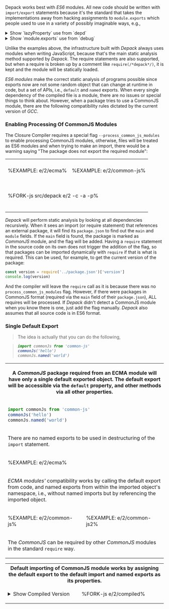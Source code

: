 Depack works best with _ES6_ modules. All new code should be written with `import/export` statements because it's the standard that takes the implementations away from hacking assignments to `module.exports` which people used to use in a variety of possibly imaginable ways, e.g.,

<details>
<summary><md2html>Show `lazyProperty` use from `depd`</md2html></summary>

```js
lazyProperty(module.exports, 'eventListenerCount', function eventListenerCount () {
  return EventEmitter.listenerCount || require('./event-listener-count')
})

/**
 * Define a lazy property.
 */

function lazyProperty (obj, prop, getter) {
  function get () {
    var val = getter()

    Object.defineProperty(obj, prop, {
      configurable: true,
      enumerable: true,
      value: val
    })

    return val
  }

  Object.defineProperty(obj, prop, {
    configurable: true,
    enumerable: true,
    get: get
  })
}
```
</summary>
</details>

<details>
<summary><md2html>Show `module.exports` use from `debug`</md2html></summary>

```js
module.exports = require('./common')(exports);

const {formatters} = module.exports;
```
</summary>
</details>

<!-- No offense to the authors of this code, maybe it was fine before the modules were here.  -->
Unlike the examples above, the infrastructure built with _Depack_ always uses modules when writing JavaScript, because that's the main static analysis method supported by _Depack_. The require statements are also supported, but when a require is broken up by a comment like `require(/*depack*/)`, it is kept and the module will be statically loaded.

_ES6 modules_ make the correct static analysis of programs possible since exports now are not some random object that can change at runtime in code, but a set of APIs, i.e., `default` and `named` exports. When every single dependency of the compiled file is a module, there are no issues or special things to think about. However, when a package tries to use a CommonJS module, there are the following compatibility rules dictated by the current version of _GCC_.

### Enabling Processing Of CommonJS Modules

The Closure Compiler requires a special flag `--process_common_js_modules` to enable processing CommonJS modules, otherwise, files will be treated as ES6 modules and when trying to make an import, there would be a warning saying "The package does not export the required module":

<table>
<tr><th colspan="2"></th></tr>
<!-- block-start -->
<tr><td>

%EXAMPLE: e/2/ecma%
</td><td>

%EXAMPLE: e/2/common-js%
</td></tr>
<tr><td  colspan="2"><md2html>


</md2html></td></tr>
<!-- /block-end -->
<!-- block-start -->
<tr><td colspan="2">

%FORK-js src/depack e/2 -c -a -p%
</td></tr>
<tr><td colspan="2"><md2html>


</md2html></td></tr>
<!-- /block-end -->
</table>

_Depack_ will perform static analysis by looking at all dependencies recursively. When it sees an import (or require statement) that references an external package, it will find its `package.json` to find out the `main` and `module` fields. If the `main` field is found, the package is marked as _CommonJS_ module, and the flag will be added. Having a `require` statement in the source code on its own does not trigger the addition of the flag, so that packages can be imported dynamically with `require` if that is what is required. This can be used, for example, to get the current version of the package:

```js
const version = require('../package.json')['version']
console.log(version)
```

And the compiler will leave the `require` call as it is because there was no `process_common_js_modules` flag. However, if there were packages in CommonJS format (required via the `main` field of their `package.json`), ALL requires will be processed. If _Depack_ didn't detect a CommonJS module when you know there is one, just add the flag manually. _Depack_ also assumes that all source code is in ES6 format.

### Single Default Export

> The idea is actually that you can do the following, <em>
<!-- but it's not working correctly at the moment (the default method has to be called with `.default`). -->
>    ```js
>    import commonJs from 'common-js'
>    commonJs('hello')
>    commonJs.named('world')
>    ```

</em>

<table>
<tr><th colspan="2"><md2html>

A _CommonJS_ package required from an ECMA module will have only a single default exported object. The default export will be accessible via the `default` property, and other methods via all other properties.
</md2html>
</th></tr>
<!-- block-start -->
<tr><td colspan="2">

```js
import commonJs from 'common-js'
commonJs('hello')
commonJs.named('world')
```
</td></tr>
<tr><td colspan="2"><md2html>

There are no named exports to be used in destructuring of the `import` statement.
</md2html></td></tr>
<!-- /block-end -->
<!-- block-start -->
<tr><td colspan="2">

%EXAMPLE: e/2/ecma%
</td></tr>
<tr><td colspan="2"><md2html>

_ECMA modules'_ compatibility works by calling the default export from code, and named exports from within the imported object's namespace, i.e., without named imports but by referencing the imported object.

</md2html></td></tr>
<!-- /block-end -->

<!-- block-start -->
<tr><td>

%EXAMPLE: e/2/common-js%
</td><td>

%EXAMPLE: e/2/common-js2%
</td></tr>
<tr><td colspan="2"><md2html>

The _CommonJS_ can be required by other _CommonJS_ modules in the standard `require` way.
</md2html></td></tr>
<!-- /block-end -->
</table>


<!-- Yes it's crazy. Yes you know what you're doing when importing a package. But thank the _Node.JS_ authors for making this decision. I don't know how you are going to program now, because programming involves using IDE for hints, and then testing before the actual build process, and these 2 things are not satisfied, by either _VSCode_ which does not show hints for `commonJs.default` and `commonJs.default.named`, or _Babel_ which is usually setup for testing. -->

<table>
<tr><th colspan="2">Default importing of CommonJS module works by assigning the default export to the default import and named exports as its properties.</th></tr>
<!-- block-start -->
<tr><td>

<details>
<summary>Show Compiled Version</summary>

%FORK-js src/depack e/2 -a -c --process_common_js_modules -p%
</details>
</td>
<td>

%FORK-js e/2/compiled%
</td></tr>
</table>


<!-- There are a number of things to look out for when compiling a _Node.JS_ program. -->

<!-- #### Do not output to `ECMA2018`

If the language out set to `ECMA2018`, the output will be hardly optimised, meaning that the source code of all `package.json` files will be present making the file size of the bundle very large. [Google says](https://groups.google.com/forum/#!topic/closure-compiler-discuss/Ogysep0oJN4): _This is working as expected. We haven't implemented any typechecking or code size optimizations for ES2018 yet._ Therefore, use *`-O 2017`* to produce the output of acceptable size without unnecessary rubbish in it. -->

<!-- ~~**Patch Closure Compiler For Correct `ECMA2017`**~

~~When the language out set to `ECMA2017` or `ECMA2016`, there is a bug with destructuring in `filter`, `map` and other array operations which produces incorrect code. E.g., `[{ entry: true }, { }].filter(({ entry}) => entry).map(({ entry }) => { ...entry, mapped: true })` will not work. This is rather unfortunate because destructuring is an essential language feature, and compiling for `ES2017` is the only alternative to `ES2018` which produces gigantic output. This bug [has been fixed](https://github.com/google/closure-compiler/commit/877e304fe69498189300238fedc6531b7d9bd126) but the patch has not been released, therefore you must compile the master branch closure compiler yourself and use `GOOGLE_CLOSURE_COMPILER` environment variable to set the compiler path. Hopefully, with the next release (after *`v20190121`*) the fix will be available.~~ -->